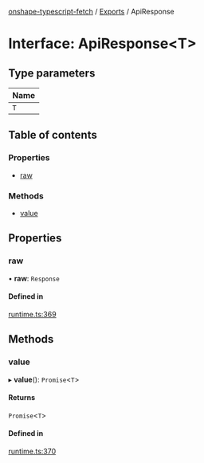[onshape-typescript-fetch](../README.md) / [Exports](../modules.md) / ApiResponse

# Interface: ApiResponse<T\>

## Type parameters

| Name |
| :------ |
| `T` |

## Table of contents

### Properties

- [raw](ApiResponse.md#raw)

### Methods

- [value](ApiResponse.md#value)

## Properties

### raw

• **raw**: `Response`

#### Defined in

[runtime.ts:369](https://github.com/toebes/onshape-typescript-fetch/blob/3e11ae1/runtime.ts#L369)

## Methods

### value

▸ **value**(): `Promise`<`T`\>

#### Returns

`Promise`<`T`\>

#### Defined in

[runtime.ts:370](https://github.com/toebes/onshape-typescript-fetch/blob/3e11ae1/runtime.ts#L370)
